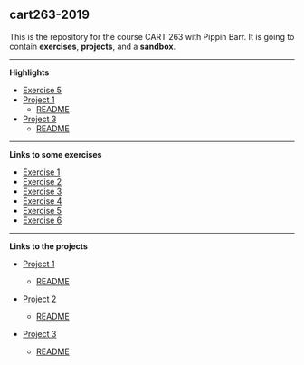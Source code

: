 ## cart263-2019
This is the repository for the course CART 263 with Pippin Barr.
It is going to contain __exercises__, __projects__,
and a __sandbox__.

---

__Highlights__

- [Exercise 5](https://m33-melissa.github.io/cart263-2019/assignments/assignment5/index.html)
- [Project 1](https://m33-melissa.github.io/cart263-2019/projects/project1/index.html)
	- [README](https://github.com/M33-Melissa/cart263-2019/tree/master/projects/project1)
- [Project 3](https://m33-melissa.github.io/cart263-2019/projects/project3/index.html)
	- [README](https://github.com/M33-Melissa/cart263-2019/tree/master/projects/project3)

---

__Links to some exercises__
- [Exercise 1](https://m33-melissa.github.io/cart263-2019/assignments/assignment1/index.html)
- [Exercise 2](https://m33-melissa.github.io/cart263-2019/assignments/assignment2/index.html)
- [Exercise 3](https://m33-melissa.github.io/cart263-2019/assignments/assignment3/index.html)
- [Exercise 4](https://m33-melissa.github.io/cart263-2019/assignments/assignment4/index.html)
- [Exercise 5](https://m33-melissa.github.io/cart263-2019/assignments/assignment5/index.html)
- [Exercise 6](https://m33-melissa.github.io/cart263-2019/assignments/assignment6/index.html)

---

__Links to the projects__
- [Project 1](https://m33-melissa.github.io/cart263-2019/projects/project1/index.html)
	- [README](https://github.com/M33-Melissa/cart263-2019/tree/master/projects/project1)

- [Project 2](https://m33-melissa.github.io/cart263-2019/projects/project2/index.html)
	- [README](https://github.com/M33-Melissa/cart263-2019/tree/master/projects/project2)

- [Project 3](https://m33-melissa.github.io/cart263-2019/projects/project3/index.html)
	- [README](https://github.com/M33-Melissa/cart263-2019/tree/master/projects/project3)
